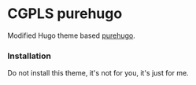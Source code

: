 CGPLS purehugo
========

Modified Hugo theme based [purehugo](http://dplesca.github.io/purehugo/).

### Installation

Do not install this theme, it's not for you, it's just for me.
